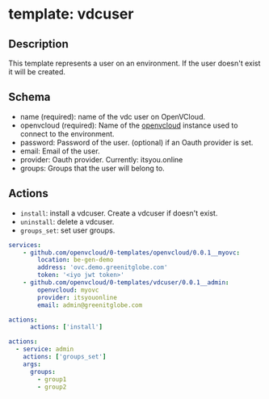 # template: vdcuser

## Description

This template represents a user on an environment. If the user doesn't exist it will be created.

## Schema

- name (required): name of the vdc user on OpenVCloud.
- openvcloud (required): Name of the [openvcloud](../openvcloud) instance used to connect to the environment.
- password: Password of the user. (optional) if an Oauth provider is set.
- email: Email of the user.
- provider: Oauth provider. Currently: itsyou.online
- groups: Groups that the user will belong to.

## Actions

- `install`: install a vdcuser. Create a vdcuser if doesn't exist.
- `uninstall`: delete a vdcuser.
- `groups_set`: set user groups.

```yaml
services:
    - github.com/openvcloud/0-templates/openvcloud/0.0.1__myovc:
        location: be-gen-demo
        address: 'ovc.demo.greenitglobe.com'
        token: '<iyo jwt token>'
    - github.com/openvcloud/0-templates/vdcuser/0.0.1__admin:
        openvcloud: myovc
        provider: itsyouonline
        email: admin@greenitglobe.com

actions:
      actions: ['install']
```


```yaml
actions:
  - service: admin
    actions: ['groups_set']
    args:
      groups:
        - group1
        - group2
```
